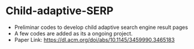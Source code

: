 # Child-adaptive-SERP

- Preliminar codes to develop child adaptive search engine result pages
- A few codes are added as its a ongoing project. 
- Paper Link: https://dl.acm.org/doi/abs/10.1145/3459990.3465183 
